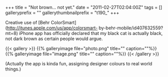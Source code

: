 +++
title = "Not brown... not yet."
date = "2011-02-27T02:04:00Z"
tags = []
galleryprefix = ""
gallerythumbnailprefix = "t190_"
+++

Creative use of [Behr ColorSmart](http://itunes.apple.com/us/app/colorsmart-
by-behr-mobile/id407632559?mt=8) iPhone app has officially declared that my
black cat is actually black, not dark brown as certain people would argue.

{{< gallery >}} {{% galleryimage file="photo.png" title="" caption=""%}}
{{% galleryimage file="image.png" title="" caption=""%}} {{< /gallery >}}

(Actually the app is kinda fun, assigning designer colours to real world
things.)

